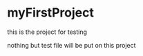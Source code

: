 # myFirstProject

this is the project for testing

nothing but test file will be put on this project
